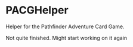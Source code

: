 # PACGHelper

Helper for the Pathfinder Adventure Card Game.

Not quite finished. Might start working on it again
